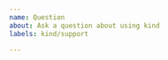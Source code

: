 ```yaml
---
name: Question
about: Ask a question about using kind
labels: kind/support

---
```


<!-- Consider also checking https://kind.sigs.k8s.io/#community-discussion-contribution-and-support for support, our slack community is especially helpful! -->

